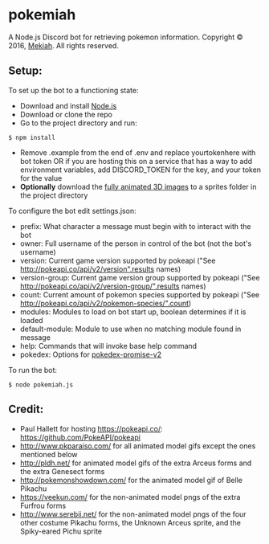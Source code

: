 # pokemiah
A Node.js Discord bot for retrieving pokemon information. Copyright © 2016, [Mekiah](https://github.com/Mekiah). All rights reserved.

## Setup:
To set up the bot to a functioning state:
* Download and install [Node.js](https://nodejs.org/)
* Download or clone the repo
* Go to the project directory and run:
```
$ npm install
```
* Remove .example from the end of .env and replace yourtokenhere with bot token OR if you are hosting this on a service that has a way to add environment variables, add DISCORD_TOKEN for the key, and your token for the value
* **Optionally** download the [fully animated 3D images](https://www.dropbox.com/sh/htlzoi9n03q4hs1/AADs50x93H9n2yogTrcPZG1Ka) to a sprites folder in the project directory

To configure the bot edit settings.json:
* prefix: What character a message must begin with to interact with the bot
* owner: Full username of the person in control of the bot (not the bot's username)
* version: Current game version supported by pokeapi ("See http://pokeapi.co/api/v2/version".results names)
* version-group: Current game version group supported by pokeapi ("See http://pokeapi.co/api/v2/version-group/".results names)
* count: Current amount of pokemon species supported by pokeapi ("See http://pokeapi.co/api/v2/pokemon-species/".count)
* modules: Modules to load on bot start up, boolean determines if it is loaded
* default-module: Module to use when no matching module found in message
* help: Commands that will invoke base help command
* pokedex: Options for [pokedex-promise-v2](https://github.com/PokeAPI/pokedex-promise-v2#configuration)

To run the bot:
```
$ node pokemiah.js
```

## Credit:
* Paul Hallett for hosting https://pokeapi.co/: https://github.com/PokeAPI/pokeapi
* http://www.pkparaiso.com/ for all animated model gifs except the ones mentioned below
* http://pldh.net/ for animated model gifs of the extra Arceus forms and the extra Genesect forms
* http://pokemonshowdown.com/ for the animated model gif of Belle Pikachu
* https://veekun.com/ for the non-animated model pngs of the extra Furfrou forms
* http://www.serebii.net/ for the non-animated model pngs of the four other costume Pikachu forms, the Unknown Arceus sprite, and the Spiky-eared Pichu sprite
